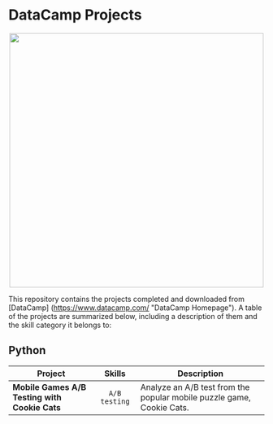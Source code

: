 # DataCamp Projects

<p align="center">
<img src="https://cdn.datacamp.com/main-app/assets/brand/logos/DataCamp_Horizontal_RGB-d196011f63ebda76dc5c9772425cf9541b8639af842d5e5476ef10f2460ed1e4.png" width="500">
</p>

This repository contains the projects completed and downloaded from [DataCamp] (https://www.datacamp.com/ "DataCamp Homepage"). A table of the projects are summarized below, including a description of them and the skill category it belongs to:

## Python
| Project | Skills | Description |
| ------- |:------:| ----------- |
| **Mobile Games A/B Testing with Cookie Cats** | `A/B testing` | Analyze an A/B test from the popular mobile puzzle game, Cookie Cats.|
